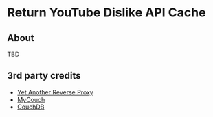 # Return YouTube Dislike API Cache

## About

TBD

## 3rd party credits

- [Yet Another Reverse Proxy](https://github.com/microsoft/reverse-proxy)
- [MyCouch](https://github.com/danielwertheim/mycouch)
- [CouchDB](https://couchdb.apache.org/)
